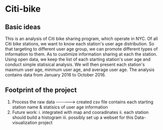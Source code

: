 # Citi-bike
## Basic ideas
This is an analysis of Citi bike sharing program, which operate in NYC. Of all Citi bike stations, we want to know each station's user age distribution. So that targeting to different user age group, we can promote different types of information to them. As to custimize information sharing at each the station. Using open data, we keep the list of each starting station's user age and conduct simple statisical analysis. We will then present each station's maxmum user age, minmum user age, and average user age.
The analysis contains data from January 2016 to October 2016.  

## Footprint of the project
1. Process the raw data -------> created csv file contains each starting station name & statisics of user age information
2. Future work: i. integrated with map and cooradinates
		ii. each station should build a histogram
		iii. possibly set up a webset for this Data-visualization project


